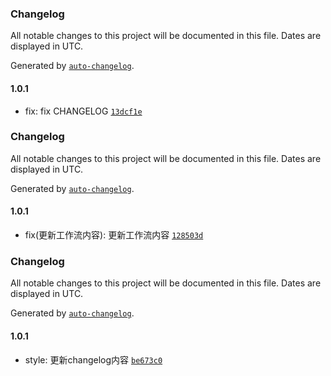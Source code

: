 
### Changelog

All notable changes to this project will be documented in this file. Dates are displayed in UTC.

Generated by [`auto-changelog`](https://github.com/CookPete/auto-changelog).

#### 1.0.1

- fix: fix CHANGELOG [`13dcf1e`](https://github.com/SanXiaoXing/Black_myth_Wukong/commit/13dcf1e21155d54b123ef87e9fcf35fddbba0f90)
### Changelog

All notable changes to this project will be documented in this file. Dates are displayed in UTC.

Generated by [`auto-changelog`](https://github.com/CookPete/auto-changelog).

#### 1.0.1

- fix(更新工作流内容): 更新工作流内容 [`128503d`](https://github.com/SanXiaoXing/Black_myth_Wukong/commit/128503db8e8a8c2f5efc653b8925f98b67e6e5e7)
### Changelog

All notable changes to this project will be documented in this file. Dates are displayed in UTC.

Generated by [`auto-changelog`](https://github.com/CookPete/auto-changelog).

#### 1.0.1

- style: 更新changelog内容 [`be673c0`](https://github.com/SanXiaoXing/Black_myth_Wukong/commit/be673c03398ffe30c4dfa0ba39f5240262f185c0)
